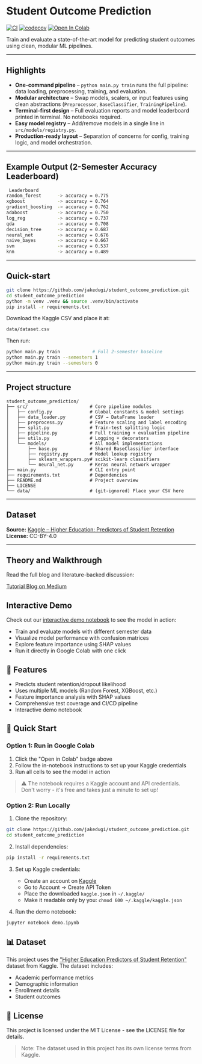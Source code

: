 # Student Outcome Prediction

[![CI](https://github.com/jakedugi/student_outcome_prediction/actions/workflows/ci.yml/badge.svg?branch=main)](https://github.com/jakedugi/student_outcome_prediction/actions/workflows/ci.yml)
[![codecov](https://codecov.io/gh/jakedugi/student_outcome_prediction/branch/main/graph/badge.svg)](https://codecov.io/gh/jakedugi/student_outcome_prediction)
[![Open In Colab](https://colab.research.google.com/assets/colab-badge.svg)](https://colab.research.google.com/github/jakedugi/student_outcome_prediction/blob/main/demo.ipynb)

Train and evaluate a state-of-the-art model for predicting student outcomes using clean, modular ML pipelines.

---

## Highlights

- **One-command pipeline** – `python main.py train` runs the full pipeline: data loading, preprocessing, training, and evaluation.
- **Modular architecture** – Swap models, scalers, or input features using clean abstractions (`Preprocessor`, `BaseClassifier`, `TrainingPipeline`).
- **Terminal-first design** – Full evaluation reports and model leaderboard printed in terminal. No notebooks required.
- **Easy model registry** – Add/remove models in a single line in `src/models/registry.py`.
- **Production-ready layout** – Separation of concerns for config, training logic, and model orchestration.

---

##  Example Output (2-Semester Accuracy Leaderboard)

```bash
 Leaderboard
random_forest      -> accuracy = 0.775
xgboost            -> accuracy = 0.764
gradient_boosting  -> accuracy = 0.762
adaboost           -> accuracy = 0.750
log_reg            -> accuracy = 0.737
qda                -> accuracy = 0.708
decision_tree      -> accuracy = 0.687
neural_net         -> accuracy = 0.676
naive_bayes        -> accuracy = 0.667
svm                -> accuracy = 0.537
knn                -> accuracy = 0.489
```
---

## Quick-start

```bash
git clone https://github.com/jakedugi/student_outcome_prediction.git
cd student_outcome_prediction
python -m venv .venv && source .venv/bin/activate
pip install -r requirements.txt
```

Download the Kaggle CSV and place it at:

```bash
data/dataset.csv
```

Then run:
```bash
python main.py train            # Full 2-semester baseline
python main.py train --semesters 1
python main.py train --semesters 0
```

---

## Project structure

```text
student_outcome_prediction/
├── src/                       # Core pipeline modules
│   ├── config.py              # Global constants & model settings
│   ├── data_loader.py         # CSV → DataFrame loader
│   ├── preprocess.py          # Feature scaling and label encoding
│   ├── split.py               # Train-test splitting logic
│   ├── pipeline.py            # Full training + evaluation pipeline
│   ├── utils.py               # Logging + decorators
│   └── models/                # All model implementations
│       ├── base.py            # Shared BaseClassifier interface
│       ├── registry.py        # Model lookup registry
│       ├── sklearn_wrappers.py# scikit-learn classifiers
│       └── neural_net.py      # Keras neural network wrapper
├── main.py                    # CLI entry point
├── requirements.txt           # Dependencies
├── README.md                  # Project overview
├── LICENSE
└── data/                      # (git-ignored) Place your CSV here
```

---

## Dataset

**Source:** [Kaggle – Higher Education: Predictors of Student Retention](https://www.kaggle.com/datasets/thedevastator/higher-education-predictors-of-student-retention/data)  
**License:** CC-BY-4.0

---

## Theory and Walkthrough

Read the full blog and literature-backed discussion:

[Tutorial Blog on Medium](https://medium.com/@Jake_2287/student-outcome-prediction-36702de0f4a3)

## Interactive Demo

Check out our [interactive demo notebook](demo.ipynb) to see the model in action:
- Train and evaluate models with different semester data
- Visualize model performance with confusion matrices
- Explore feature importance using SHAP values
- Run it directly in Google Colab with one click

## 🎯 Features

- Predicts student retention/dropout likelihood
- Uses multiple ML models (Random Forest, XGBoost, etc.)
- Feature importance analysis with SHAP values
- Comprehensive test coverage and CI/CD pipeline
- Interactive demo notebook

## 🚀 Quick Start

### Option 1: Run in Google Colab

1. Click the "Open in Colab" badge above
2. Follow the in-notebook instructions to set up your Kaggle credentials
3. Run all cells to see the model in action

> ⚠️ The notebook requires a Kaggle account and API credentials.  
> Don't worry - it's free and takes just a minute to set up!

### Option 2: Run Locally

1. Clone the repository:
```bash
git clone https://github.com/jakedugi/student_outcome_prediction.git
cd student_outcome_prediction
```

2. Install dependencies:
```bash
pip install -r requirements.txt
```

3. Set up Kaggle credentials:
   - Create an account on [Kaggle](https://www.kaggle.com)
   - Go to Account → Create API Token
   - Place the downloaded `kaggle.json` in `~/.kaggle/`
   - Make it readable only by you: `chmod 600 ~/.kaggle/kaggle.json`

4. Run the demo notebook:
```bash
jupyter notebook demo.ipynb
```

## 📊 Dataset

This project uses the ["Higher Education Predictors of Student Retention"](https://www.kaggle.com/datasets/mohamedhanyyy/higher-education-predictors-of-student-retention) dataset from Kaggle. The dataset includes:

- Academic performance metrics
- Demographic information
- Enrollment details
- Student outcomes

## 📝 License

This project is licensed under the MIT License - see the LICENSE file for details.

> Note: The dataset used in this project has its own license terms from Kaggle.
